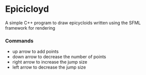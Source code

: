 # Epicicloyd
A simple C++ program to draw epicycloids written using the SFML framework for rendering

### Commands
- up arrow to add points
- down arrow to decrease the number of points
- right arrow to increase the jump size
- left arrow to decrease the jump size
